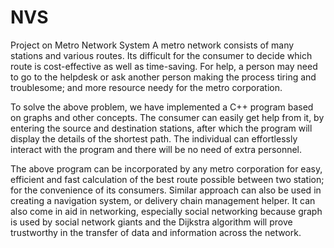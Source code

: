 # NVS
Project on Metro Network System
A metro network consists of many stations and various routes. Its difficult for the consumer to decide which route is cost-effective as well as time-saving. For help, a person may need to go to the helpdesk or ask another person making the process tiring and troublesome; and more resource needy for the metro corporation. 

To solve the above problem, we have implemented a C++ program based on graphs and other concepts. The consumer can easily get help from it, by entering the source and destination stations, after which the program will display the details of the shortest path. The individual can effortlessly interact with the program and there will be no need of extra personnel.

The above program can be incorporated by any metro corporation for easy, efficient and fast calculation of the best route possible between two station; for the convenience of its consumers. Similar approach can also be used in creating a navigation system, or delivery chain management helper.
It can also come in aid in networking, especially social networking because graph is used by social network giants and the Dijkstra algorithm will prove trustworthy in the transfer of data and information across the network.
